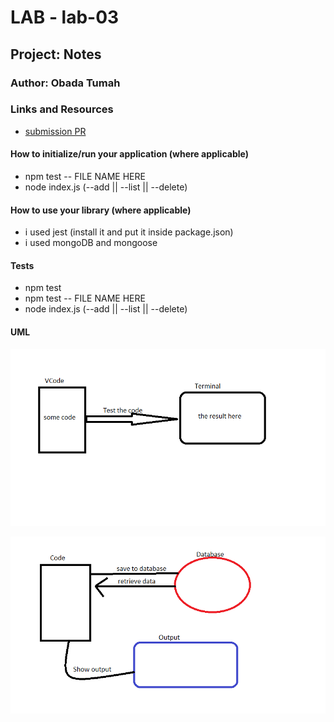 # LAB - lab-03

## Project: Notes

### Author: Obada Tumah

### Links and Resources

- [submission PR](https://github.com/obadatumah-401-advanced-javascript/notes/pull/5)

#### How to initialize/run your application (where applicable)

- npm test -- FILE NAME HERE
- node index.js (--add || --list || --delete) 

#### How to use your library (where applicable)
- i used jest (install it and put it inside package.json)
- i used mongoDB and mongoose 
#### Tests

- npm test
- npm test -- FILE NAME HERE
- node index.js (--add || --list || --delete)

#### UML

![uml](assets\class02.png)

![uml](assets\class03.png)